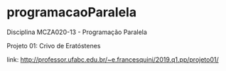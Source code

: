 # programacaoParalela
Disciplina MCZA020-13 - Programação Paralela

Projeto 01: Crivo de Eratóstenes

link: http://professor.ufabc.edu.br/~e.francesquini/2019.q1.pp/projeto01/

